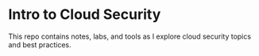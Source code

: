 # Intro to Cloud Security

This repo contains notes, labs, and tools as I explore cloud security topics and best practices.